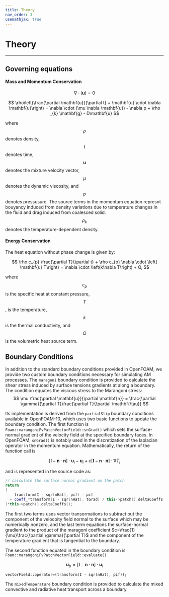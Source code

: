 ```yaml
---
title: Theory
nav_order: 3
usemathjax: true
---
```


# Theory

---

## Governing equations

#### Mass and Momentum Conservation

$$
\nabla \cdot (\mathbf{u}) = 0
$$

$$
\rho\left(\frac{\partial \mathbf{u}}{\partial t} + \mathbf{u} \cdot \nabla \mathbf{u}\right) = \nabla \cdot (\mu \nabla \mathbf{u}) - \nabla p +  \rho _{k} \mathbf{g} - D\mathbf{u}
$$

where $$\rho$$ denotes density, $$t$$ denotes time, $$\mathbf{u}$$ denotes the mixture velocity vector, $$\mu$$ denotes the dynamic viscosity, and $$p$$ denotes pressusure. The source terms in the momentum equation represnt bouyancy induced from density variations due to temperature changes in the fluid and drag induced from coalesced solid.
 $$\rho_{k}$$ denotes the temperature-dependent density.

#### Energy Conservation
The heat equation without phase change is given by:

$$
\rho c_{p} \frac{\partial T}{\partial t} + \rho c_{p} \nabla \cdot \left( \mathbf{u} T\right) = \nabla \cdot \left(k\nabla T\right) + Q,
$$

where $$c_p$$ is the specific heat at constant pressure, $$T$$, is the
temperature, $$k$$ is the thermal conductivity, and $$Q$$ is the volumetric heat
source term.

## Boundary Conditions
In addition to the standard boundary conditions provided in OpenFOAM, we provide two custom boundary conditions necessary for simulating AM processes.
The ```maragoni``` boundary condition is provided to calculate the shear stress induced by surface tensions gradients at along a boundary. The condition equates the viscous stress to the Marangoni stress:
$$
\mu \frac{\partial \mathbf{u}}{\partial \mathbf{n}} = \frac{\partial \gamma}{\partial T}\frac{\partial T}{\partial \mathbf{\tau}}
$$

Its implementation is derived from the ```partialSlip``` boundary conditions available in OpenFOAM-10, which uses two basic functions to update the boundary condition. The first function is ```Foam::marangoniFvPatchVectorField::snGrad()``` which sets the surface-normal gradient of the velocity field at the specified boundary faces. In OpenFOAM, ```snGrad()``` is notably used in the discretization of the laplacian operator in the momentum equation. Mathematically, the return of the function call is

$$
[\mathbf{I} - \mathbf{n}\cdot\mathbf{n}] \cdot\mathbf{u}_{i} - \mathbf{u}_{i} + c[\mathbf{I} - \mathbf{n}\cdot\mathbf{n}] \cdot \nabla T_{i}
$$

and is represented in the source code as:
```cpp
// calculate the surface normal gradient on the patch
return
(
    transform(I - sqr(nHat), pif) - pif
  + coeff_*transform(I - sqr(nHat), tGrad) / this->patch().deltaCoeffs()
)*this->patch().deltaCoeffs();
```
The first two terms uses vector transormations to subtract out the component of the velocoity field normal to the surface which may be numerically nonzero, and the last term equations the surface-normal gradient to the product of the maragoni coefficient $c=\frac{1}{\mu}\frac{\partial \gamma}{\partial T}$ and the component of the temperature gradient that is tangential to the boundary.

The second function equated in the boundary condition is ```Foam::marangoniFvPatchVectorField::evaluate()```

$$
\mathbf{u}_{b} = [\mathbf{I} - \mathbf{n}\cdot\mathbf{n}] \cdot\mathbf{u}_{i}
$$

```
vectorField::operator=(transform(I - sqr(nHat), pif));
```

The ```mixedTemperature``` boundary condition is provided to calculate the mixed convective and radiative heat transport across a boundary. 
